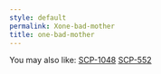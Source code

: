 ```yaml
---
style: default
permalink: Xone-bad-mother
title: one-bad-mother
---
```

You may also like:
[SCP-1048](http://scp-wiki.net/scp-1048)
[SCP-552](http://scp-wiki.net/scp-552)
